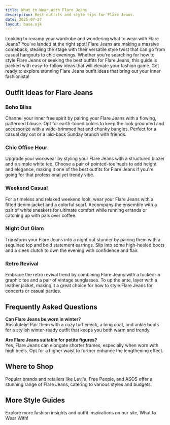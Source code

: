 ```yaml
---  
title: What to Wear With Flare Jeans  
description: Best outfits and style tips for Flare Jeans.  
date: 2025-07-27  
layout: base.njk  
---
```


Looking to revamp your wardrobe and wondering what to wear with Flare Jeans? You've landed at the right spot! Flare Jeans are making a massive comeback, stealing the stage with their versatile style twist that can go from casual hangouts to chic evenings. Whether you're searching for how to style Flare Jeans or seeking the best outfits for Flare Jeans, this guide is packed with easy-to-follow ideas that will elevate your fashion game. Get ready to explore stunning Flare Jeans outfit ideas that bring out your inner fashionista!

## Outfit Ideas for Flare Jeans

### Boho Bliss
Channel your inner free spirit by pairing your Flare Jeans with a flowing, patterned blouse. Opt for earth-toned colors to keep the look grounded and accessorize with a wide-brimmed hat and chunky bangles. Perfect for a casual day out or a laid-back Sunday brunch with friends.

### Chic Office Hour
Upgrade your workwear by styling your Flare Jeans with a structured blazer and a simple white tee. Choose a pair of pointed-toe heels to add height and elegance, making it one of the best outfits for Flare Jeans if you're going for that professional yet trendy vibe.

### Weekend Casual
For a timeless and relaxed weekend look, wear your Flare Jeans with a fitted denim jacket and a colorful scarf. Accompany the ensemble with a pair of white sneakers for ultimate comfort while running errands or catching up with pals over coffee.

### Night Out Glam
Transform your Flare Jeans into a night out stunner by pairing them with a sequined top and bold statement earrings. Slip into some high-heeled boots and a sleek clutch to own the evening with confidence and flair.

### Retro Revival
Embrace the retro revival trend by combining Flare Jeans with a tucked-in graphic tee and a pair of vintage sunglasses. To up the ante, layer with a leather jacket, making it a great choice for how to style Flare Jeans for concerts or casual parties.

## Frequently Asked Questions

**Can Flare Jeans be worn in winter?**  
Absolutely! Pair them with a cozy turtleneck, a long coat, and ankle boots for a stylish winter-ready outfit that keeps you both warm and trendy.

**Are Flare Jeans suitable for petite figures?**  
Yes, Flare Jeans can elongate shorter frames, especially when worn with high heels. Opt for a higher waist to further enhance the lengthening effect.

## Where to Shop

Popular brands and retailers like Levi's, Free People, and ASOS offer a stunning range of Flare Jeans, catering to various styles and budgets.

## More Style Guides

Explore more fashion insights and outfit inspirations on our site, What to Wear With!
